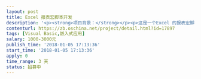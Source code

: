 ```yaml
---                
layout: post       
title: Excel 报表宏脚本开发           
description: '<p><strong>项目背景：</strong></p><p>这是一个Excel 的报表宏脚本自动化脚本开发需求；</p><p>附件包含Excel 数据源样本文件和一个人工操作 Excel 报表的流程方法描述；</p><p>目前有很多各个类似的报表（大概30类报表），有每天、每周、每月的，都是人工按照操作流程文档来制作的，非常耗时，希望可以开发成 Excel 宏脚本实现自动化来简化手动的流程；</p><p><br></p><p><strong>需求：</strong></p><ol><li>严格按照操作手册的流程，完成自动化宏脚本的开发工作；</li></ol><p><br></p><p><strong>验收标准：</strong></p><ol><li>Excel 宏脚本自动化操作手册的所有步骤；有必要分多步的可以分多步骤操作；</li><li>运行 Excel 宏脚本后，生成的报表和人工按照操作步骤完成的结果一致；</li><li>提供操作 Excel 宏脚本的使用文档（自动化的使用手册）</li></ol><p><br></p><p><strong>后续合作：</strong></p><p>该需求为其中一类报表需求，如果完成验收时间快，质量高，可以考虑其他报表的直接接包；</p><p><br></p><p><strong>附录：</strong></p><p>附件获取：链接: https://pan.baidu.com/s/1cBEewm 密码: ub7h</p>'     
contenturl: https://zb.oschina.net/project/detail.html?id=17897      
tags: [Visual Basic,嵌入式应用]            
salary: 1000-3000元          
publish_time: '2018-01-05 17:13:36'         
start_time: '2018-01-05 17:13:36'           
apply: 0                   
time_range: 3 天              
status: 招募中                  
---                 
```

